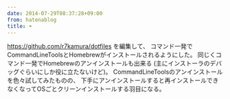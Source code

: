 ```yaml
---
date: 2014-07-29T08:37:28+09:00
from: hatenablog
title: ☂
---
```


<p><a href="https://github.com/r7kamura/dotfiles">https://github.com/r7kamura/dotfiles</a> を編集して、
コマンド一発でCommandLineToolsとHomebrewがインストールされるようにした。
同じくコマンド一発でHomebrewのアンインストールも出来る (主にインストーラのデバッグぐらいにしか役に立たないけど)。
CommandLineToolsのアンインストールを色々試してみたものの、
下手にアンインストールすると再インストールできなくなってOSごとクリーンインストールする羽目になる。</p>

